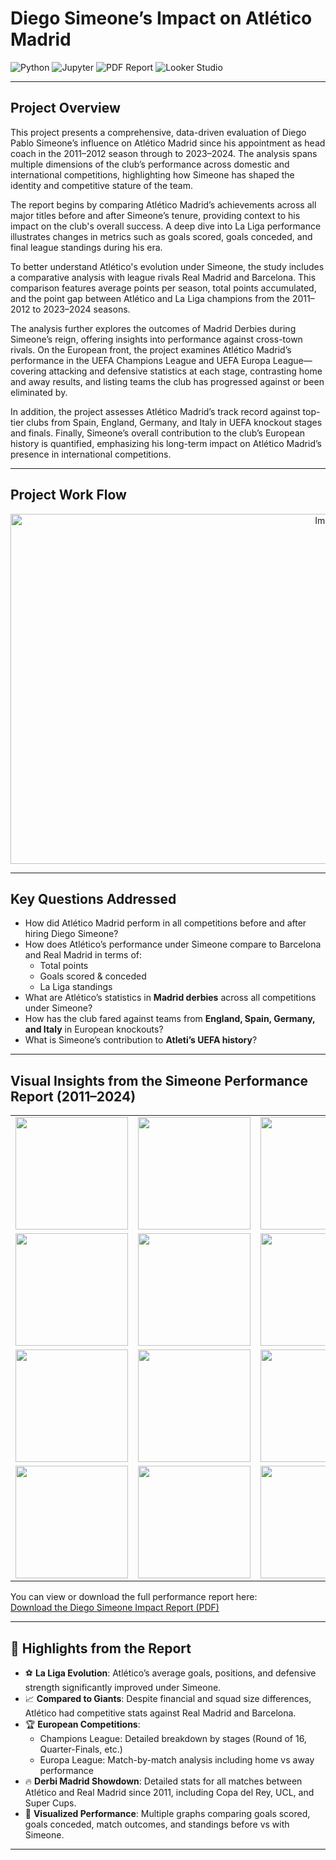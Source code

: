 # **Diego Simeone’s Impact on Atlético Madrid**

![Python](https://img.shields.io/badge/Made%20with-Python-3776AB?style=for-the-badge&logo=python&logoColor=white)
![Jupyter](https://img.shields.io/badge/Jupyter-Notebook-F37626?style=for-the-badge&logo=Jupyter&logoColor=white)
![PDF Report](https://img.shields.io/badge/Report-PDF-red?style=for-the-badge&logo=adobeacrobatreader&logoColor=white)
![Looker Studio](https://img.shields.io/badge/Visualized%20with-Looker%20Studio-4285F4?style=for-the-badge&logo=googleanalytics&logoColor=white)

---

## **Project Overview**

This project presents a comprehensive, data-driven evaluation of Diego Pablo Simeone’s influence on Atlético Madrid since his appointment as head coach in the 2011–2012 season through to 2023–2024. The analysis spans multiple dimensions of the club’s performance across domestic and international competitions, highlighting how Simeone has shaped the identity and competitive stature of the team.

The report begins by comparing Atlético Madrid’s achievements across all major titles before and after Simeone’s tenure, providing context to his impact on the club's overall success. A deep dive into La Liga performance illustrates changes in metrics such as goals scored, goals conceded, and final league standings during his era.

To better understand Atlético's evolution under Simeone, the study includes a comparative analysis with league rivals Real Madrid and Barcelona. This comparison features average points per season, total points accumulated, and the point gap between Atlético and La Liga champions from the 2011–2012 to 2023–2024 seasons.

The analysis further explores the outcomes of Madrid Derbies during Simeone’s reign, offering insights into performance against cross-town rivals. On the European front, the project examines Atlético Madrid’s performance in the UEFA Champions League and UEFA Europa League—covering attacking and defensive statistics at each stage, contrasting home and away results, and listing teams the club has progressed against or been eliminated by.

In addition, the project assesses Atlético Madrid’s track record against top-tier clubs from Spain, England, Germany, and Italy in UEFA knockout stages and finals. Finally, Simeone’s overall contribution to the club’s European history is quantified, emphasizing his long-term impact on Atlético Madrid’s presence in international competitions.

---

## **Project Work Flow**

<p align="center">
  <img width="999" height="560" alt="Image" src="https://github.com/user-attachments/assets/c41a76f6-d9ea-46cd-bba1-7bc24f0d530c" />
</p>

---
## **Key Questions Addressed**
- How did Atlético Madrid perform in all competitions before and after hiring Diego Simeone?
- How does Atlético’s performance under Simeone compare to Barcelona and Real Madrid in terms of:
  - Total points
  - Goals scored & conceded
  - La Liga standings
- What are Atlético’s statistics in **Madrid derbies** across all competitions under Simeone?
- How has the club fared against teams from **England, Spain, Germany, and Italy** in European knockouts?
- What is Simeone’s contribution to **Atleti’s UEFA history**?
---



## **Visual Insights from the Simeone Performance Report (2011–2024)**


<table>
  <tr>
    <td><img src="https://github.com/user-attachments/assets/67f1ef04-3f56-403c-87ab-6ed08380dc76" width="180"/></td>
    <td><img src="https://github.com/user-attachments/assets/e9c7ebac-a24b-42b1-b31b-8c6d30e166c2" width="180"/></td>
    <td><img src="https://github.com/user-attachments/assets/216fe06c-0812-487d-b1b6-9892fc002da8" width="180"/></td>
    <td><img src="https://github.com/user-attachments/assets/ba2e35ef-983c-48a7-ba77-de09cc093446" width="180"/></td>
    <td><img src="https://github.com/user-attachments/assets/7a88bc65-5cc5-4b8a-b627-b331c425f58c" width="180"/></td>
  </tr>
  <tr>
    <td><img src="https://github.com/user-attachments/assets/f259d7d3-6914-4118-a9f0-918ed8f5dc28" width="180"/></td>
    <td><img src="https://github.com/user-attachments/assets/81f05889-27a0-4899-8a9f-ed1be8df1a9b" width="180"/></td>
    <td><img src="https://github.com/user-attachments/assets/c6999333-77e4-4b7b-b9c9-2bb2ead60a4b" width="180"/></td>
    <td><img src="https://github.com/user-attachments/assets/a1daf185-9c84-486d-ab04-14e9b04cccb2" width="180"/></td>
    <td><img src="https://github.com/user-attachments/assets/b3fc4331-5de0-468c-8c5d-e3391039f4cd" width="180"/></td>
  </tr>
  <tr>
    <td><img src="https://github.com/user-attachments/assets/8fe85c83-540b-4985-aafc-5f3e1b17291d" width="180"/></td>
    <td><img src="https://github.com/user-attachments/assets/040f3c84-b68b-4737-987f-02c7e60a2404" width="180"/></td>
    <td><img src="https://github.com/user-attachments/assets/8b64998c-85e1-4454-a9c6-573c26262327" width="180"/></td>
    <td><img src="https://github.com/user-attachments/assets/3221cb27-ef7d-4ca4-9b18-c01823e12b27" width="180"/></td>
    <td><img src="https://github.com/user-attachments/assets/f2d6ef7a-dbe1-41a9-ae6a-1a8bf578ef03" width="180"/></td>
  </tr>
  <tr>
    <td><img src="https://github.com/user-attachments/assets/ba92d294-d39d-4db9-bef2-448a712ab14f" width="180"/></td>
    <td><img src="https://github.com/user-attachments/assets/b846fc1a-c721-42fb-a3fa-9256fb262d42" width="180"/></td>
    <td><img src="https://github.com/user-attachments/assets/04ed7893-8cee-4778-b7c8-267b60113770" width="180"/></td>
    <td><img src="https://github.com/user-attachments/assets/658358c5-8f75-4886-9de8-ca53bf75e0a6" width="180"/></td>
  </tr>
</table>

You can view or download the full performance report here:  
[Download the Diego Simeone Impact Report (PDF)](https://github.com/ehabmohamed223/Diego-Simeone-Impact-on-Atltico-Madrid/blob/main/Final%20Dashboard%20by%20Looker%20Studio/Deigo_Simone_Impact_on_Atleti.pdf)

---

## **📌 Highlights from the Report**

- ⚽ **La Liga Evolution**: Atlético’s average goals, positions, and defensive strength significantly improved under Simeone.
- 📈 **Compared to Giants**: Despite financial and squad size differences, Atlético had competitive stats against Real Madrid and Barcelona.
- 🏆 **European Competitions**:
  - Champions League: Detailed breakdown by stages (Round of 16, Quarter-Finals, etc.)
  - Europa League: Match-by-match analysis including home vs away performance
- 🔥 **Derbi Madrid Showdown**: Detailed stats for all matches between Atlético and Real Madrid since 2011, including Copa del Rey, UCL, and Super Cups.
- 📐 **Visualized Performance**: Multiple graphs comparing goals scored, goals conceded, match outcomes, and standings before vs with Simeone.

---
